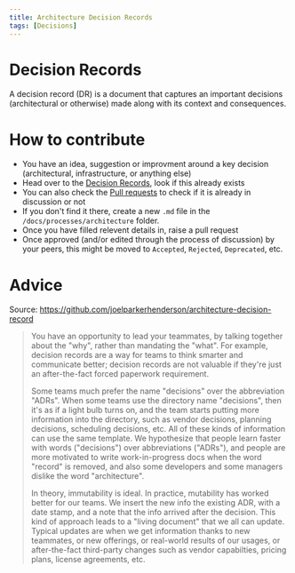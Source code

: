 ```yaml
---
title: Architecture Decision Records
tags: [Decisions]
---
```


# Decision Records

A decision record (DR) is a document that captures an important decisions (architectural or otherwise) made along with its context and consequences.

# How to contribute

- You have an idea, suggestion or improvment around a key decision (architectural, infrastructure, or anything else)
- Head over to the [Decision Records](/docs/category/decision-records), look if this already exists
- You can also check the [Pull requests](https://github.com/axioned/handbook/pulls) to check if it is already in discussion or not
- If you don't find it there, create a new `.md` file in the `/docs/processes/architecture` folder.
- Once you have filled relevent details in, raise a pull request
- Once approved (and/or edited through the process of discussion) by your peers, this might be moved to `Accepted`, `Rejected`, `Deprecated`, etc.

# Advice

Source: https://github.com/joelparkerhenderson/architecture-decision-record

> You have an opportunity to lead your teammates, by talking together about the "why", rather than mandating the "what". For example, decision records are a way for teams to think smarter and communicate better; decision records are not valuable if they're just an after-the-fact forced paperwork requirement.
>
> Some teams much prefer the name "decisions" over the abbreviation "ADRs". When some teams use the directory name "decisions", then it's as if a light bulb turns on, and the team starts putting more information into the directory, such as vendor decisions, planning decisions, scheduling decisions, etc. All of these kinds of information can use the same template. We hypothesize that people learn faster with words ("decisions") over abbreviations ("ADRs"), and people are more motivated to write work-in-progress docs when the word "record" is removed, and also some developers and some managers dislike the word "architecture".
>
> In theory, immutability is ideal. In practice, mutability has worked better for our teams. We insert the new info the existing ADR, with a date stamp, and a note that the info arrived after the decision. This kind of approach leads to a "living document" that we all can update. Typical updates are when we get information thanks to new teammates, or new offerings, or real-world results of our usages, or after-the-fact third-party changes such as vendor capabilties, pricing plans, license agreements, etc.
